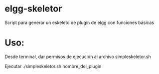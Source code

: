 elgg-skeletor
=============

Script para generar un eskeleto de plugin de elgg con funciones básicas

Uso:
=============
Desde terminal, dar permisos de ejecución al archivo simpleskeletor.sh

Ejecutar ./simpleskeletor.sh nombre_del_plugin
